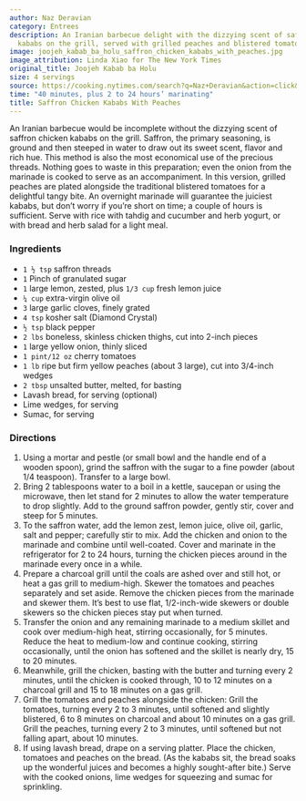 ```yaml
---
author: Naz Deravian
category: Entrees
description: An Iranian barbecue delight with the dizzying scent of saffron chicken
  kababs on the grill, served with grilled peaches and blistered tomatoes.
image: joojeh_kabab_ba_holu_saffron_chicken_kababs_with_peaches.jpg
image_attribution: Linda Xiao for The New York Times
original_title: Joojeh Kabab ba Holu
size: 4 servings
source: https://cooking.nytimes.com/search?q=Naz+Deravian&action=click&module=byline&region=recipe%20page
time: "40 minutes, plus 2 to 24 hours’ marinating"
title: Saffron Chicken Kababs With Peaches
---
```


An Iranian barbecue would be incomplete without the dizzying scent of saffron chicken kababs on the grill. Saffron, the primary seasoning, is ground and then steeped in water to draw out its sweet scent, flavor and rich hue. This method is also the most economical use of the precious threads. Nothing goes to waste in this preparation; even the onion from the marinade is cooked to serve as an accompaniment. In this version, grilled peaches are plated alongside the traditional blistered tomatoes for a delightful tangy bite. An overnight marinade will guarantee the juiciest kababs, but don’t worry if you’re short on time; a couple of hours is sufficient. Serve with rice with tahdig and cucumber and herb yogurt, or with bread and herb salad for a light meal.

### Ingredients

* `1 ½ tsp` saffron threads
* `1` Pinch of granulated sugar
* `1` large lemon, zested, plus `1/3 cup` fresh lemon juice
* `¼ cup` extra-virgin olive oil
* `3` large garlic cloves, finely grated
* `4 tsp` kosher salt (Diamond Crystal)
* `½ tsp` black pepper
* `2 lbs` boneless, skinless chicken thighs, cut into 2-inch pieces
* `1` large yellow onion, thinly sliced
* `1 pint/12 oz` cherry tomatoes
* `1 lb` ripe but firm yellow peaches (about 3 large), cut into 3/4-inch wedges
* `2 tbsp` unsalted butter, melted, for basting
* Lavash bread, for serving (optional)
* Lime wedges, for serving
* Sumac, for serving

### Directions

1. Using a mortar and pestle (or small bowl and the handle end of a wooden spoon), grind the saffron with the sugar to a fine powder (about 1/4 teaspoon). Transfer to a large bowl.
2. Bring 2 tablespoons water to a boil in a kettle, saucepan or using the microwave, then let stand for 2 minutes to allow the water temperature to drop slightly. Add to the ground saffron powder, gently stir, cover and steep for 5 minutes.
3. To the saffron water, add the lemon zest, lemon juice, olive oil, garlic, salt and pepper; carefully stir to mix. Add the chicken and onion to the marinade and combine until well-coated. Cover and marinate in the refrigerator for 2 to 24 hours, turning the chicken pieces around in the marinade every once in a while.
4. Prepare a charcoal grill until the coals are ashed over and still hot, or heat a gas grill to medium-high. Skewer the tomatoes and peaches separately and set aside. Remove the chicken pieces from the marinade and skewer them. It’s best to use flat, 1/2-inch-wide skewers or double skewers so the chicken pieces stay put when turned.
5. Transfer the onion and any remaining marinade to a medium skillet and cook over medium-high heat, stirring occasionally, for 5 minutes. Reduce the heat to medium-low and continue cooking, stirring occasionally, until the onion has softened and the skillet is nearly dry, 15 to 20 minutes.
6. Meanwhile, grill the chicken, basting with the butter and turning every 2 minutes, until the chicken is cooked through, 10 to 12 minutes on a charcoal grill and 15 to 18 minutes on a gas grill.
7. Grill the tomatoes and peaches alongside the chicken: Grill the tomatoes, turning every 2 to 3 minutes, until softened and slightly blistered, 6 to 8 minutes on charcoal and about 10 minutes on a gas grill. Grill the peaches, turning every 2 to 3 minutes, until softened but not falling apart, about 10 minutes.
8. If using lavash bread, drape on a serving platter. Place the chicken, tomatoes and peaches on the bread. (As the kababs sit, the bread soaks up the wonderful juices and becomes a highly sought-after bite.) Serve with the cooked onions, lime wedges for squeezing and sumac for sprinkling.